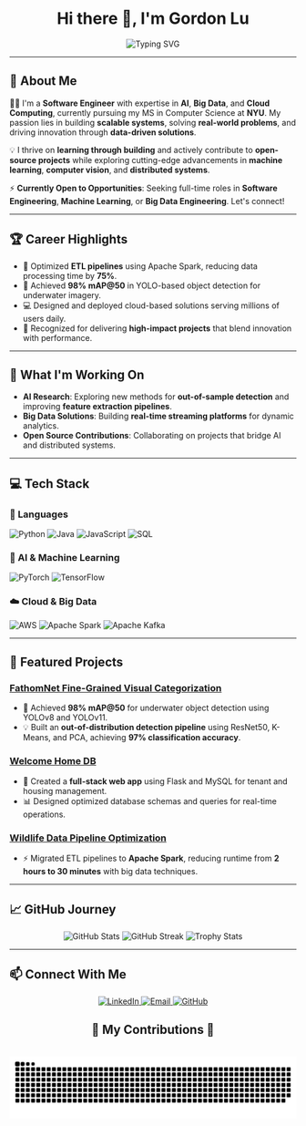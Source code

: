 <h1 align="center">Hi there 👋, I'm Gordon Lu</h1>
<div align="center">
  <img src="https://readme-typing-svg.herokuapp.com?font=Fira+Code&size=27&duration=3000&pause=1000&color=2F81F7&center=true&vCenter=true&width=500&lines=Software+Engineer+%7C+AI+Enthusiast;Big+Data+Pipeline+Expert;Computer+Vision+Researcher;NYU+MSCS+Student;Actively+Looking+for+Opportunities" alt="Typing SVG" />
</div>

---

## 🚀 About Me
👨‍💻 I'm a **Software Engineer** with expertise in **AI**, **Big Data**, and **Cloud Computing**, currently pursuing my MS in Computer Science at **NYU**. My passion lies in building **scalable systems**, solving **real-world problems**, and driving innovation through **data-driven solutions**.  

💡 I thrive on **learning through building** and actively contribute to **open-source projects** while exploring cutting-edge advancements in **machine learning**, **computer vision**, and **distributed systems**.

⚡ **Currently Open to Opportunities**: Seeking full-time roles in **Software Engineering**, **Machine Learning**, or **Big Data Engineering**. Let's connect!

---

## 🏆 Career Highlights
- 🌟 Optimized **ETL pipelines** using Apache Spark, reducing data processing time by **75%**.
- 🚀 Achieved **98% mAP@50** in YOLO-based object detection for underwater imagery.
- 💻 Designed and deployed cloud-based solutions serving millions of users daily.
- 🏅 Recognized for delivering **high-impact projects** that blend innovation with performance.

---

## 🔭 What I'm Working On
- **AI Research**: Exploring new methods for **out-of-sample detection** and improving **feature extraction pipelines**.  
- **Big Data Solutions**: Building **real-time streaming platforms** for dynamic analytics.  
- **Open Source Contributions**: Collaborating on projects that bridge AI and distributed systems.

---

## 💻 Tech Stack

### 🌟 Languages
![Python](https://img.shields.io/badge/Python-3776AB?style=for-the-badge&logo=python&logoColor=white)
![Java](https://img.shields.io/badge/Java-ED8B00?style=for-the-badge&logo=openjdk&logoColor=white)
![JavaScript](https://img.shields.io/badge/JavaScript-F7DF1E?style=for-the-badge&logo=javascript&logoColor=black)
![SQL](https://img.shields.io/badge/SQL-4479A1?style=for-the-badge&logo=mysql&logoColor=white)

### 🤖 AI & Machine Learning
![PyTorch](https://img.shields.io/badge/PyTorch-EE4C2C?style=for-the-badge&logo=pytorch&logoColor=white)
![TensorFlow](https://img.shields.io/badge/TensorFlow-FF6F00?style=for-the-badge&logo=tensorflow&logoColor=white)

### ☁️ Cloud & Big Data
![AWS](https://img.shields.io/badge/AWS-232F3E?style=for-the-badge&logo=amazon-aws&logoColor=white)
![Apache Spark](https://img.shields.io/badge/Apache_Spark-E25A1C?style=for-the-badge&logo=apache-spark&logoColor=white)
![Apache Kafka](https://img.shields.io/badge/Apache_Kafka-231F20?style=for-the-badge&logo=apache-kafka&logoColor=white)

---

## 🌟 Featured Projects

### [FathomNet Fine-Grained Visual Categorization](https://github.com/glu99331/fathomnet-out-of-sample-detection)
- 🎯 Achieved **98% mAP@50** for underwater object detection using YOLOv8 and YOLOv11.
- 💡 Built an **out-of-distribution detection pipeline** using ResNet50, K-Means, and PCA, achieving **97% classification accuracy**.

### [Welcome Home DB](https://github.com/glu99331/WelcomeHomeDB)
- 🏡 Created a **full-stack web app** using Flask and MySQL for tenant and housing management.
- 📊 Designed optimized database schemas and queries for real-time operations.

### [Wildlife Data Pipeline Optimization](https://github.com/glu99331/wildlife_pipeline/tree/gl1589-spark-migration)
- ⚡ Migrated ETL pipelines to **Apache Spark**, reducing runtime from **2 hours to 30 minutes** with big data techniques.

---

## 📈 GitHub Journey

<div align="center">
  <img src="https://github-readme-stats.vercel.app/api?username=glu99331&show_icons=true&theme=radical" height="150" alt="GitHub Stats" />
  <img src="https://streak-stats.demolab.com?user=glu99331&theme=radical" height="150" alt="GitHub Streak" />
  <img src="https://github-profile-trophy.vercel.app/?username=glu99331&theme=onestar&row=1" height="150" alt="Trophy Stats" />
</div>

---

## 📫 Connect With Me

<div align="center">
  <a href="https://www.linkedin.com/in/glu99331/" target="_blank">
    <img src="https://img.shields.io/badge/LinkedIn-0077B5?style=for-the-badge&logo=linkedin&logoColor=white" height="35" alt="LinkedIn" />
  </a>
  <a href="mailto:gl1589@nyu.edu" target="_blank">
    <img src="https://img.shields.io/badge/Email-D14836?style=for-the-badge&logo=gmail&logoColor=white" height="35" alt="Email" />
  </a>
  <a href="https://github.com/glu99331" target="_blank">
    <img src="https://img.shields.io/badge/GitHub-181717?style=for-the-badge&logo=github&logoColor=white" height="35" alt="GitHub" />
  </a>
</div>

<div align="center">
  <h2>🐍 My Contributions 🐍</h2>
  <br>
  <img alt="snake eating my contributions" src="https://raw.githubusercontent.com/salesp07/salesp07/output/github-contribution-grid-snake.svg" />
  
  <br/><br/><br/>
</div>
